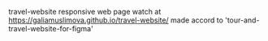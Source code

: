 travel-website
responsive web page
watch at https://galiamuslimova.github.io/travel-website/
made accord to 'tour-and-travel-website-for-figma' 
